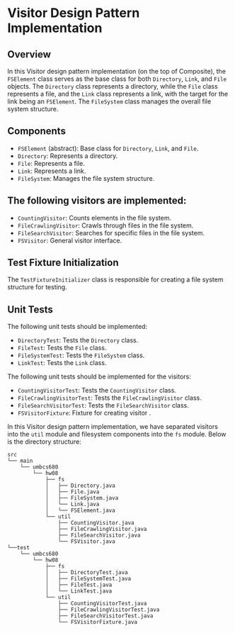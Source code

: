 
# Visitor Design Pattern Implementation

## Overview

In this Visitor design pattern implementation (on the top of Composite), the `FSElement` class serves as the base class for both `Directory`, `Link`, and `File` objects. The `Directory` class represents a directory, while the `File` class represents a file, and the `Link` class represents a link, with the target for the link being an `FSElement`. The `FileSystem` class manages the overall file system structure.

## Components

- `FSElement` (abstract): Base class for `Directory`, `Link`, and `File`.
- `Directory`: Represents a directory.
- `File`: Represents a file.
- `Link`: Represents a link.
- `FileSystem`: Manages the file system structure.

## The following visitors are implemented:

- `CountingVisitor`: Counts elements in the file system.
- `FileCrawlingVisitor`: Crawls through files in the file system.
- `FileSearchVisitor`: Searches for specific files in the file system.
- `FSVisitor`: General visitor interface.

## Test Fixture Initialization

The `TestFixtureInitializer` class is responsible for creating a file system structure for testing.

## Unit Tests

The following unit tests should be implemented:

- `DirectoryTest`: Tests the `Directory` class.
- `FileTest`: Tests the `File` class.
- `FileSystemTest`: Tests the `FileSystem` class.
- `LinkTest`: Tests the `Link` class.

The following unit tests should be implemented for the visitors:

- `CountingVisitorTest`: Tests the `CountingVisitor` class.
- `FileCrawlingVisitorTest`: Tests the `FileCrawlingVisitor` class.
- `FileSearchVisitorTest`: Tests the `FileSearchVisitor` class.
- `FSVisitorFixture`: Fixture for creating visitor .

In this Visitor design pattern implementation, we have separated visitors into the `util` module and filesystem components into the `fs` module. Below is the directory structure:

```
src
└── main
    └── umbcs680
        └── hw08
            ├── fs
            │   ├── Directory.java
            │   ├── File.java
            │   ├── FileSystem.java
            │   └── Link.java
            │   └── FSElement.java
            └── util
                ├── CountingVisitor.java
                ├── FileCrawlingVisitor.java
                ├── FileSearchVisitor.java
                └── FSVisitor.java
└──test
    └── umbcs680
        └── hw08
            ├── fs
            │   ├── DirectoryTest.java
            │   ├── FileSystemTest.java
            │   ├── FileTest.java
            │   └── LinkTest.java
            └── util
                ├── CountingVisitorTest.java
                ├── FileCrawlingVisitorTest.java
                ├── FileSearchVisitorTest.java
                └── FSVisitorFixture.java
    
